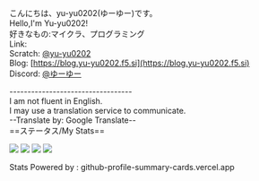こんにちは、yu-yu0202(ゆーゆー)です。<br>
Hello,I'm Yu-yu0202!<br>
好きなもの:マイクラ、プログラミング<br>
Link:<br>
Scratch: [@yu-yu0202](https://scratch.mit.edu/users/yu-yu0202)<br>
Blog: [https://blog.yu-yu0202.f5.si](https://blog.yu-yu0202.f5.si)<br>
Discord: [@ゆーゆー](https://discord.com/users/1264130543008612426)<br>

\----------------------------------<br>
I am not fluent in English.<br>
I may use a translation service to communicate.<br>
--Translate by: Google Translate--<br>
==ステータス/My Stats==

![](http://github-profile-summary-cards.vercel.app/api/cards/profile-details?username=Yu-yu0202&theme=ayu_mirage)
![](http://github-profile-summary-cards.vercel.app/api/cards/repos-per-language?username=Yu-yu0202&theme=ayu_mirage)
![](http://github-profile-summary-cards.vercel.app/api/cards/most-commit-language?username=Yu-yu0202&theme=ayu_mirage)
![](http://github-profile-summary-cards.vercel.app/api/cards/stats?username=Yu-yu0202&theme=ayu_mirage)

Stats Powered by : github-profile-summary-cards.vercel.app
